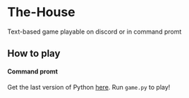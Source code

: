 # The-House
Text-based game playable on discord or in command promt
## How to play
#### Command promt
Get the last version of Python [here](https://www.python.org/downloads/).
Run `game.py` to play!
